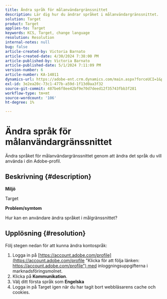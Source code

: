```yaml
---
title: Ändra språk för målanvändargränssnittet
description: Lär dig hur du ändrar språket i målanvändargränssnittet.
solution: Target
product: Target
applies-to: Target
keywords: KCS, Target, change language
resolution: Resolution
internal-notes: null
bug: false
article-created-by: Victoria Barnato
article-created-date: 4/30/2024 7:38:00 PM
article-published-by: Victoria Barnato
article-published-date: 5/1/2024 7:11:09 PM
version-number: 6
article-number: KA-14011
dynamics-url: https://adobe-ent.crm.dynamics.com/main.aspx?forceUCI=1&pagetype=entityrecord&etn=knowledgearticle&id=c74b8625-2907-ef11-9f8a-6045bd0a08d9
exl-id: 3e2ea20c-73c1-477b-a59d-1f13d0aa3f32
source-git-commit: 487be6f8ee42bf9e70d7deed12f35743fbb3f281
workflow-type: tm+mt
source-wordcount: '106'
ht-degree: 1%

---
```


# Ändra språk för målanvändargränssnittet


Ändra språket för målanvändargränssnittet genom att ändra det språk du vill använda i din Adobe-profil.

## Beskrivning {#description}


<b>Miljö</b>

Target



<b>Problem/symtom</b>

Hur kan en användare ändra språket i målgränssnittet?


## Upplösning {#resolution}




Följ stegen nedan för att kunna ändra kontospråk:

1. Logga in på [https://account.adobe.com/profile](https://account.adobe.com/profile "Klicka för att följa länken: https://account.adobe.com/profile") med inloggningsuppgifterna i marknadsföringsmolnet.
2. Klicka på <b>Kommunikation</b>.
3. Välj ditt första språk som <b>Engelska</b>
4. Logga in på Target igen när du har tagit bort webbläsarens cache och cookies.
